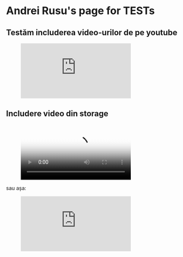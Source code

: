 # Andrei Rusu's page for TESTs

## Testăm includerea video-urilor de pe youtube 

<figure class="video_container">
  <iframe src="https://www.youtube.com/embed/1DS0pwQq44w" frameborder="0" allowfullscreen="true"> </iframe>
</figure>

## Includere video din storage

<!-- blank line -->
<figure class="video_container">
  <video controls="true" allowfullscreen="true" poster="path/to/poster_image.png">
    <source src="http://s.go.ro/qpgk36gc" type="video/mp4">
  </video>
</figure>
<!-- blank line -->

sau așa:

<!-- blank line -->
<figure class="video_container">
  <iframe src="http://s.go.ro/qpgk36gc" frameborder="0" allowfullscreen="true"> </iframe>
</figure>
<!-- blank line -->
